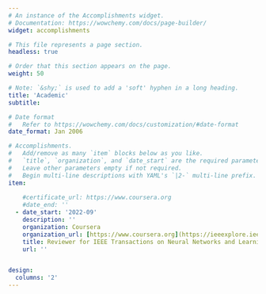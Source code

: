 ```yaml
---
# An instance of the Accomplishments widget.
# Documentation: https://wowchemy.com/docs/page-builder/
widget: accomplishments

# This file represents a page section.
headless: true

# Order that this section appears on the page.
weight: 50

# Note: `&shy;` is used to add a 'soft' hyphen in a long heading.
title: 'Academic'
subtitle:

# Date format
#   Refer to https://wowchemy.com/docs/customization/#date-format
date_format: Jan 2006

# Accomplishments.
#   Add/remove as many `item` blocks below as you like.
#   `title`, `organization`, and `date_start` are the required parameters.
#   Leave other parameters empty if not required.
#   Begin multi-line descriptions with YAML's `|2-` multi-line prefix.
item:
  
    #certificate_url: https://www.coursera.org
    #date_end: ''
  - date_start: '2022-09'
    description: ''
    organization: Coursera
    organization_url: [https://www.coursera.org](https://ieeexplore.ieee.org/xpl/RecentIssue.jsp?punumber=5962385)
    title: Reviewer for IEEE Transactions on Neural Networks and Learning Systems(IF=14.255)
    url: ''


design:
  columns: '2'
---
```

